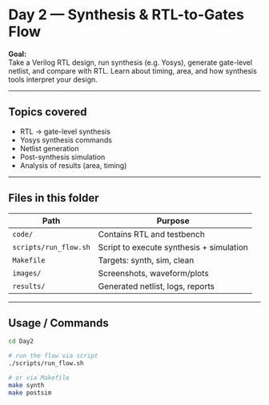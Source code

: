 
# Day 2 — Synthesis & RTL-to-Gates Flow

**Goal:**  
Take a Verilog RTL design, run synthesis (e.g. Yosys), generate gate-level netlist, and compare with RTL. Learn about timing, area, and how synthesis tools interpret your design.

---

## Topics covered

- RTL → gate-level synthesis  
- Yosys synthesis commands  
- Netlist generation  
- Post-synthesis simulation  
- Analysis of results (area, timing)

---

## Files in this folder

| Path | Purpose |
|------|---------|
| `code/` | Contains RTL and testbench |
| `scripts/run_flow.sh` | Script to execute synthesis + simulation |
| `Makefile` | Targets: synth, sim, clean |
| `images/` | Screenshots, waveform/plots |
| `results/` | Generated netlist, logs, reports |

---

## Usage / Commands

```bash
cd Day2

# run the flow via script
./scripts/run_flow.sh

# or via Makefile
make synth
make postsim
